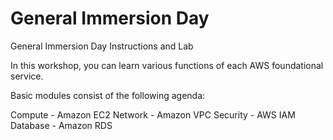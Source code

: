# General Immersion Day
General Immersion Day Instructions and Lab


In this workshop, you can learn various functions of each AWS foundational service.

Basic modules consist of the following agenda:

Compute - Amazon EC2
Network - Amazon VPC
Security - AWS IAM
Database - Amazon RDS
